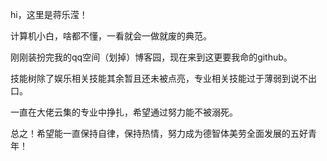 hi，这里是蒋乐滢！

计算机小白，啥都不懂，一看就会一做就废的典范。

刚刚装扮完我的qq空间（划掉）博客园，现在来到这更要我命的github。

技能树除了娱乐相关技能其余暂且还未被点亮，专业相关技能过于薄弱到说不出口。

一直在大佬云集的专业中挣扎，希望通过努力能不被溺死。

总之！希望能一直保持自律，保持热情，努力成为德智体美劳全面发展的五好青年！

